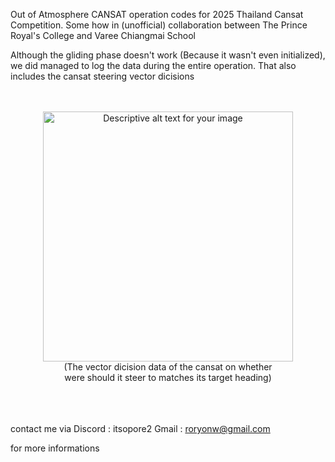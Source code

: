 Out of Atmosphere CANSAT operation codes for 2025 Thailand Cansat Competition.
Some how in (unofficial) collaboration between The Prince Royal's College and Varee Chiangmai School

Although the gliding phase doesn't work (Because it wasn't even initialized), we did managed to log the data during the entire operation. 
That also includes the cansat steering vector dicisions



<br>
<br>



<div align="center">
  <img src="https://github.com/user-attachments/assets/a015383d-f600-4d13-bb96-537ffb7df3fe" alt="Descriptive alt text for your image" width="400">
  <br>
  (The vector dicision data of the cansat on whether <br>
  were should it steer to matches its target heading)
  <br>
</div>

<br>
<br>
<br>















contact me via
Discord : itsopore2
Gmail : roryonw@gmail.com 

for more informations


